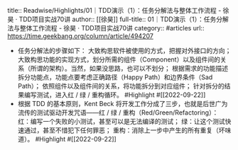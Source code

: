 title:: Readwise/Highlights/01｜TDD演示（1）：任务分解法与整体工作流程 - 徐昊 · TDD项目实战70讲
author:: [[徐昊]]
full-title:: 01｜TDD演示（1）：任务分解法与整体工作流程 - 徐昊 · TDD项目实战70讲
category:: #articles
url:: https://time.geekbang.org/column/article/494207
- 任务分解法的步骤如下：
  大致构思软件被使用的方式，把握对外接口的方向；
  大致构思功能的实现方式，划分所需的组件（Component）以及组件间的关系（所谓的架构）。当然，如果没思路，也可以不划分；
  根据需求的功能描述拆分功能点，功能点要考虑正确路径（Happy Path）和边界条件（Sad Path）；
  依照组件以及组件间的关系，将功能拆分到对应组件；
  针对拆分的结果编写测试，进入红 / 绿 / 重构循环。 #Highlight #[[2022-09-22]]
- 根据 TDD 的基本原则，Kent Beck 将开发工作分成了三步，也就是后世广为流传的测试驱动开发咒语——红 / 绿 / 重构（Red/Green/Refactoring）：
  红：编写一个失败的小测试，甚至可以是无法编译的测试；
  绿：让这个测试快速通过，甚至不惜犯下任何罪恶；
  重构：消除上一步中产生的所有重复（坏味道）。 #Highlight #[[2022-09-22]]